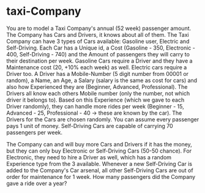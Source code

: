 # taxi-Company

You are to model a Taxi Company's annual (52 week) passenger amount. The Company has Cars and Drivers, it knows about all of them.
The Taxi Company can have 3 types of Cars available: Gasoline user, Electric and Self-Driving.
Each Car has a Unique id, a Cost (Gasoline - 350, Electronic - 400, Self-Driving - 740) and the Amount of passengers they will carry to their destination per week.
Gasoline Cars require a Driver and they have a Maintenance cost (20, +10% each week) as well. Electric cars require a Driver too.
A Driver has a Mobile-Number (5 digit number from 00001 or random), a Name, an Age, a Salary (salary is the same as cost for cars) and also how Experienced they are (Beginner, Advanced, Professional). The Drivers all know each others Mobile number (only the number, not  which driver it belongs to).
Based on this Experience (which we gave to each Driver randomly), they can handle more rides per week (Beginner - 15, Advanced - 25, Professional - 40 -> these are known by the car). The Drivers for the Cars are chosen randomly. 
You can assume every passenger pays 1 unit of money.
Self-Driving Cars are capable of carrying 70 passengers per week.

The Company can and will buy more Cars and Drivers if it has the money, but they can only buy Electronic or Self-Driving Cars (50-50 chance). For Electronic, they need to hire a Driver as well, which has a random Experience type from the 3 available.
Whenever a new Self-Driving Car is added to the Company's Car arsenal, all other Self-Driving Cars are out of order for maintenance for 1 week.
How many passengers did the Company gave a ride over a year?
